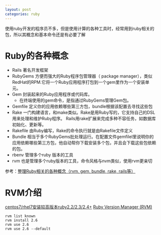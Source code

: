 ```yaml
---
layout: post
categories: ruby
---
```


使用ruby开发的程序员不多，但是使用计算的各种工具时，经常用到ruby相关的包，所以其概念和基本命令还是有必要了解

# Ruby的各种概念

- Rails 著名开发框架
- RubyGems 方便而强大的Ruby程序包管理器（ package manager），类似RedHat的RPM.它将一个Ruby应用程序打包到一个gem里作为一个安装单元。
- Gem 封装起来的Ruby应用程序或代码库。
  - 在终端使用的gem命令，是指通过RubyGems管理Gem包。
- Gemfile 定义你的应用依赖哪些第三方包，bundle根据该配置去寻找这些包
- Rake 一门构建语言，和make类似。Rake是用Ruby写的，它支持自己的DSL用来处理和维护Ruby程序。 Rails用rake扩展来完成多种不容任务，如数据库初始化、更新等。
- Rakefile 由Ruby编写，Rake的命令执行就是由Rakefile文件定义
- Bundle 相当于多个RubyGems批处理运行。在配置文件gemfilel里说明你的应用依赖哪些第三方包，他自动帮你下载安装多个包，并且会下载这些包依赖的包。
- rbenv 管理多个ruby 版本的工具
- rvm 也是管理多个ruby版本的工具，命令风格与nvm类似，使用rvm更亲切

参考：[整理Ruby相关的各种概念（rvm, gem, bundle, rake, rails等）](https://henter.me/post/ruby-rvm-gem-rake-bundle-rails.html)

# RVM介绍
[centos7/rhel7安装较高版本ruby2.2/2.3/2.4+](https://www.cnblogs.com/ding2016/p/7903147.html)
[Ruby Version Manager (RVM)](https://rvm.io/)
```
rvm list known
rvm install 2.6
rvm use 2.6
rvm use 2.6 --default
```

